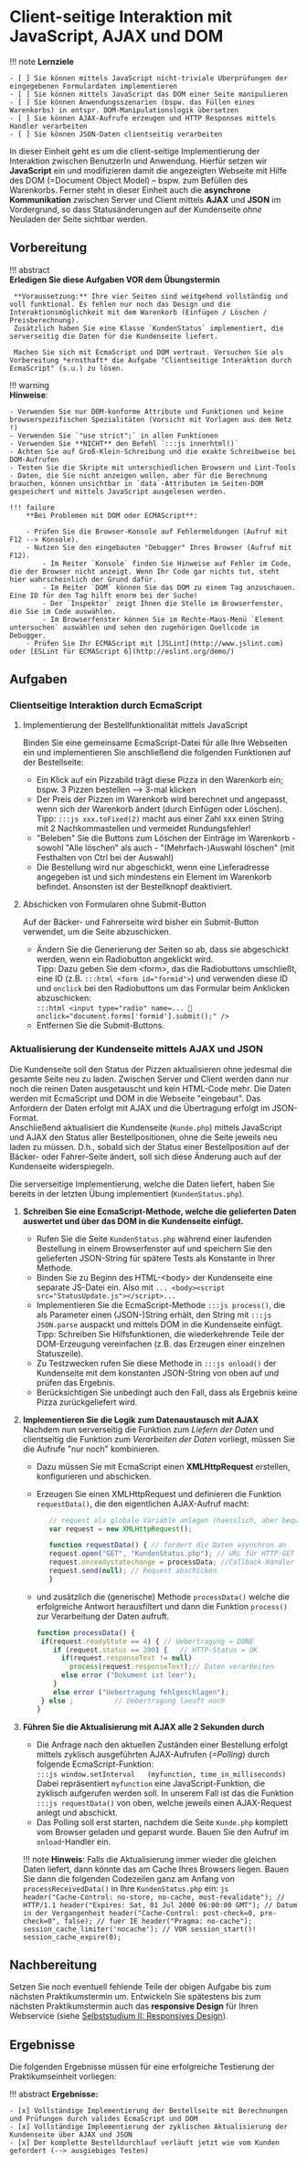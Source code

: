 # Client-seitige Interaktion mit JavaScript, AJAX und DOM 

!!! note
    **Lernziele**

    - [ ] Sie können mittels JavaScript nicht-triviale Überprüfungen der eingegebenen Formulardaten implementieren
    - [ ] Sie können mittels JavaScript das DOM einer Seite manipulieren
    - [ ] Sie können Anwendungsszenarien (bspw. das Füllen eines Warenkorbs) in entspr. DOM-Manipulationslogik übersetzen
    - [ ] Sie können AJAX-Aufrufe erzeugen und HTTP Responses mittels Handler verarbeiten
    - [ ] Sie können JSON-Daten clientseitig verarbeiten 

In dieser Einheit geht es um die client-seitige Implementierung der Interaktion zwischen BenutzerIn und Anwendung. Hierfür setzen wir **JavaScript** ein und modifizieren damit die angezeigten Webseite mit Hilfe des DOM (=Document Object Model) – bspw. zum Befüllen des Warenkorbs.
Ferner steht in dieser Einheit auch die **asynchrone Kommunikation** zwischen Server und Client mittels **AJAX** und **JSON** im Vordergrund, so dass Statusänderungen auf der Kundenseite *ohne* Neuladen der Seite sichtbar werden. 

## Vorbereitung   

!!! abstract  
    **Erledigen Sie diese Aufgaben VOR dem Übungstermin**

     **Voraussetzung:** Ihre vier Seiten sind weitgehend vollständig und voll funktional. Es fehlen nur noch das Design und die Interaktionsmöglichkeit mit dem Warenkorb (Einfügen / Löschen / Preisberechnung).
     Zusätzlich haben Sie eine Klasse `KundenStatus` implementiert, die serverseitig die Daten für die Kundenseite liefert.

     Machen Sie sich mit EcmaScript und DOM vertraut. Versuchen Sie als Vorbereitung *ernsthaft* die Aufgabe "Clientseitige Interaktion durch EcmaScript" (s.u.) zu lösen. 

!!! warning  
    **Hinweise**:

    - Verwenden Sie nur DOM-konforme Attribute und Funktionen und keine browserspezifischen Spezialitäten (Vorsicht mit Vorlagen aus dem Netz !)
    - Verwenden Sie `"use strict";` in allen Funktionen
    - Verwenden Sie **NICHT** den Befehl `:::js innerhtml()`
    - Achten Sie auf Groß-Klein-Schreibung und die exakte Schreibweise bei DOM-Aufrufen
    - Testen Sie die Skripte mit unterschiedlichen Browsern und Lint-Tools
    - Daten, die Sie nicht anzeigen wollen, aber für die Berechnung brauchen, können unsichtbar in `data`-Attributen im Seiten-DOM gespeichert und mittels JavaScript ausgelesen werden. 

    !!! failure  
        **Bei Problemen mit DOM oder ECMAScript**:
            
        - Prüfen Sie die Browser-Konsole auf Fehlermeldungen (Aufruf mit F12 --> Konsole).
        - Nutzen Sie den eingebauten "Debugger" Ihres Browser (Aufruf mit F12). 
            - Im Reiter `Konsole` finden Sie Hinweise auf Fehler im Code, die der Browser nicht anzeigt. Wenn Ihr Code gar nichts tut, steht hier wahrscheinlich der Grund dafür. 
            - Im Reiter `DOM` können Sie das DOM zu einem Tag anzuschauen. Eine ID für den Tag hilft enorm bei der Suche!
            - Der `Inspektor` zeigt Ihnen die Stelle im Browserfenster, die Sie im Code auswählen.
            - Im Browserfenster können Sie im Rechte-Maus-Menü `Element untersuchen` auswählen und sehen den zugehörigen Quellcode im Debugger.
        - Prüfen Sie Ihr ECMAScript mit [JSLint](http://www.jslint.com) oder [ESLint für ECMAScript 6](http://eslint.org/demo/)


## Aufgaben

### Clientseitige Interaktion durch EcmaScript

1. Implementierung der Bestellfunktionalität mittels JavaScript

    Binden Sie eine gemeinsame EcmaScript-Datei für alle Ihre Webseiten ein und implementieren Sie anschließend die folgenden Funktionen auf der Bestellseite:  

    - Ein Klick auf ein Pizzabild trägt diese Pizza in den Warenkorb ein;  
            bspw. 3 Pizzen bestellen --> 3-mal klicken
    - Der Preis der Pizzen im Warenkorb wird berechnet und angepasst, wenn sich der Warenkorb ändert (durch Einfügen oder Löschen).     
        Tipp: `:::js xxx.toFixed(2)` macht aus einer Zahl xxx einen String mit 2 Nachkommastellen und vermeidet Rundungsfehler!
    - "Beleben" Sie die Buttons zum Löschen der Einträge im Warenkorb 
                - sowohl "Alle löschen" als auch 
                - "(Mehrfach-)Auswahl löschen" (mit Festhalten von Ctrl bei der Auswahl)
    - Die Bestellung wird nur abgeschickt, wenn eine Lieferadresse angegeben ist und sich mindestens ein Element im Warenkorb befindet. Ansonsten ist der Bestellknopf deaktiviert.


2. Abschicken von Formularen ohne Submit-Button

    Auf der Bäcker- und Fahrerseite wird bisher ein Submit-Button verwendet, um die Seite abzuschicken.

    - Ändern Sie die Generierung der Seiten so ab, dass sie abgeschickt werden, wenn ein Radiobutton angeklickt wird.   
    Tipp: Dazu geben Sie dem &lt;form&gt;, das die Radiobuttons umschließt, eine ID (z.B. `:::html <form id="formid">`) und verwenden diese ID und `onclick` bei den Radiobuttons um das Formular beim Anklicken abzuschicken:  
    `:::html <input type="radio" name=... 	onclick="document.forms['formid'].submit();" />`
    - Entfernen Sie die Submit-Buttons. 


### Aktualisierung der Kundenseite mittels AJAX und JSON

Die Kundenseite soll den Status der Pizzen aktualisieren ohne jedesmal die gesamte Seite neu zu laden. Zwischen Server und Client werden dann nur noch die reinen Daten ausgetauscht und kein HTML-Code mehr. Die Daten werden mit EcmaScript und DOM in die Webseite "eingebaut". Das Anfordern der Daten erfolgt mit AJAX und die Übertragung erfolgt im JSON-Format.  
Anschließend aktualisiert die Kundenseite (`Kunde.php`) mittels JavaScript und AJAX den Status aller Bestellpositionen, ohne die Seite jeweils neu laden zu müssen. D.h., sobald sich der Status einer Bestellposition auf der Bäcker- oder Fahrer-Seite ändert, soll sich diese Änderung auch auf der Kundenseite widerspiegeln. 

Die serverseitige Implementierung, welche die Daten liefert, haben Sie bereits in der letzten Übung implementiert (`KundenStatus.php`).

1. **Schreiben Sie eine EcmaScript-Methode, welche die gelieferten Daten auswertet und über das DOM in die Kundenseite einfügt.**    
     - Rufen Sie die Seite `KundenStatus.php` während einer laufenden Bestellung in einem Browserfenster auf und speichern Sie den gelieferten JSON-String für spätere Tests als Konstante in Ihrer Methode.
     - Binden Sie zu Beginn des HTML-&lt;body&gt; der Kundenseite eine separate JS-Datei ein. Also mit `... <body><script src="StatusUpdate.js"></script>...`
     - Implementieren Sie die EcmaScript-Methode `:::js process()`, die als Parameter einen (JSON-)String erhält, den String mit `:::js JSON.parse` auspackt und mittels DOM in die Kundenseite einfügt.   
     Tipp: Schreiben Sie Hilfsfunktionen, die wiederkehrende Teile der DOM-Erzeugung vereinfachen (z.B. das Erzeugen einer einzelnen Statuszeile).
     - Zu Testzwecken rufen Sie diese Methode in `:::js onload()` der Kundenseite mit dem konstanten JSON-String von oben auf und prüfen das Ergebnis.
     - Berücksichtigen Sie unbedingt auch den Fall, dass als Ergebnis keine Pizza zurückgeliefert wird.    

2.  **Implementieren Sie die Logik zum Datenaustausch mit AJAX**    
    Nachdem nun serverseitig die Funktion zum *Liefern der Daten* und clientseitig die Funktion zum *Verarbeiten der Daten* vorliegt, müssen Sie die Aufrufe "nur noch" kombinieren.
    - Dazu müssen Sie mit EcmaScript einen **XMLHttpRequest** erstellen, konfigurieren und abschicken.     

    - Erzeugen Sie einen XMLHttpRequest und definieren die Funktion `requestData()`, die den eigentlichen AJAX-Aufruf macht:
         ```js  
            // request als globale Variable anlegen (haesslich, aber bequem)
            var request = new XMLHttpRequest(); 

            function requestData() { // fordert die Daten asynchron an
            request.open("GET", "KundenStatus.php"); // URL für HTTP-GET
            request.onreadystatechange = processData; //Callback-Handler zuordnen
            request.send(null);	// Request abschicken
            }
         ```
    - und zusätzlich die (generische) Methode `processData()` welche die erfolgreiche Antwort herausfiltert und dann die Funktion `process()` zur Verarbeitung der Daten aufruft. 
         ```js  
         function processData() {
          if(request.readyState == 4) {	// Uebertragung = DONE
        	 if (request.status == 200) {	// HTTP-Status = OK
      	       if(request.responseText != null)	
      		     process(request.responseText);// Daten verarbeiten
      	       else error ("Dokument ist leer");		
      	     } 
             else error ("Uebertragung fehlgeschlagen");
          } else ;			// Uebertragung laeuft noch
         }
         ```

3.  **Führen Sie die Aktualisierung mit AJAX alle 2 Sekunden durch**    
    -  Die Anfrage nach den aktuellen Zuständen einer Bestellung erfolgt mittels zyklisch ausgeführten AJAX-Aufrufen (*=Polling*) durch folgende EcmaScript-Funktion:    
        `:::js window.setInterval	(myfunction, time_in_milliseconds)`   
        Dabei repräsentiert `myfunction` eine JavaScript-Funktion, die zyklisch aufgerufen werden soll. In unserem Fall ist das die Funktion `:::js requestData()` von oben, welche jeweils einen AJAX-Request anlegt und abschickt.
    - Das Polling soll erst starten, nachdem die Seite `Kunde.php` komplett vom Browser geladen und geparst wurde. Bauen Sie den Aufruf im `onload`-Handler ein.
 

    !!! note
        **Hinweis**:
        Falls die Aktualisierung immer wieder die gleichen Daten liefert, dann könnte das am Cache Ihres Browsers liegen. 
        Bauen Sie dann die folgenden Codezeilen ganz am Anfang von `processReceivedData()` in Ihre `KundenStatus.php` ein: 
            ```js  
            header("Cache-Control: no-store, no-cache, must-revalidate"); // HTTP/1.1
            header("Expires: Sat, 01 Jul 2000 06:00:00 GMT"); // Datum in der Vergangenheit
            header("Cache-Control: post-check=0, pre-check=0", false); // fuer IE
            header("Pragma: no-cache");
            session_cache_limiter('nocache'); // VOR session_start()!
            session_cache_expire(0);
            ```


<!--
#### ????

1. Implementieren Sie die Funktion zur Erzeugung der **AJAX-Requests**. Lesen Sie ggf. die `BestellungID` aus dem Seiten-DOM aus und übertragen Sie diese als GET-Parameter im AJAX-Request.

2. Schreiben Sie eine **Handler-Funktion** für das `onload`-Event, welche zyklisch den AJAX-Request absetzt, sobald die Seite vollständig geladen und geparst wurde.

3. Implementieren Sie die Logik zur Auswertung der **JSON-Statusdaten** und der Anpassung des Seiten-DOMs (=Setzen der Markierungen in den Radiobuttons).

4. Implementieren Sie die Logik zur Behandlung der **Sonderfälle** (siehe [Vorbemerkungen](termin3.md#vorbemerkungen)) 
      1. Keine Bestellung vorhanden
      2. Initiierung einer neuen Bestellung trotz laufender Bestellung. 

    Insbesondere bei Fall (b) gibt es mehrere Umsetzungsmöglichkeiten

      1. `StatusController.php` liefert HTTP-Statuscode `303 See Other`
      2. Redirect auf `Kunde.php`, so dass die Seite mit den neuen Bestelldaten neu aufgebaut wird
      3. Zweiter kaskadierter AJAX-Request der feststellt, ob eine neue Bestellung initiiert wurde

    Entscheiden Sie sich für *eine* **Variante** und implementieren Sie diese.

 1. **Testen** Sie die implementierte Variante insbesondere mit den beschriebenen Sonderfällen.


 !!! note
    **Hinweis 1**:
    Es gibt mehrere Umsetzungsmöglichkeiten für Aufgabe 2 (bspw. Polling und kompletter Neuaufbau des DOM-Bereichs mit den Statusinformtionen vs. kaskadierte AJAX-Aufrufe für Stammdaten und Statusupdates). Für die Abnahme ist die Umsetzung einer einfachen Lösung ausreichend (bspw. Polling und kompletter Neuaufbau des Status-DOM).

!!! note
    **Hinweis 2 (Alternative Lösung)**: 

    - Aufbau der Seite mittels PHP; setzen bzw. aktualisieren der Zustände mit JavaScript
    - 2 separate AJAX-Requests: (a) pollt Statusupdates, (b) fragt Controller nach neuen Bestellungen; wenn neue Bestellung, dann Redirect im AJAX-Handler auf Kunde.php, d.h., Neuaufbau der Seite mit aktueller Bestellung)  -->

## Nachbereitung
Setzen Sie noch eventuell fehlende Teile der obigen Aufgabe bis zum nächsten Praktikumstermin um. 
Entwickeln Sie spätestens bis zum nächsten Praktikumstermin auch das **responsive Design** für Ihren Webservice (siehe [Selbststudium II: Responsives Design](termin4_5.md)).

## Ergebnisse

Die folgenden Ergebnisse müssen für eine erfolgreiche Testierung der Praktikumseinheit vorliegen:

!!! abstract
    __Ergebnisse:__

    - [x] Vollständige Implementierung der Bestellseite mit Berechnungen und Prüfungen durch valides EcmaScript und DOM
    - [x] Vollständige Implementierung der zyklischen Aktualisierung der Kundenseite über AJAX und JSON
    - [x] Der komplette Bestelldurchlauf verläuft jetzt wie vom Kunden gefordert (--> ausgiebiges Testen) 
